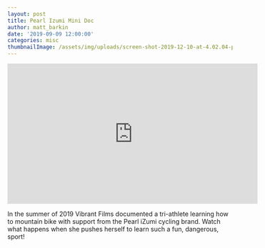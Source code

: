 ```yaml
---
layout: post
title: Pearl Izumi Mini Doc
author: matt_barkin
date: '2019-09-09 12:00:00'
categories: misc
thumbnailImage: /assets/img/uploads/screen-shot-2019-12-10-at-4.02.04-pm.png
---
```

<iframe width="560" height="315" src="https://www.youtube.com/embed/fHrkwfk41YE" frameborder="0" allow="accelerometer; autoplay; encrypted-media; gyroscope; picture-in-picture" allowfullscreen></iframe>

In the summer of 2019 Vibrant Films documented a tri-athlete learning how to mountain bike with support from the Pearl iZumi cycling brand. Watch what happens when she pushes herself to learn such a fun, dangerous, sport!
